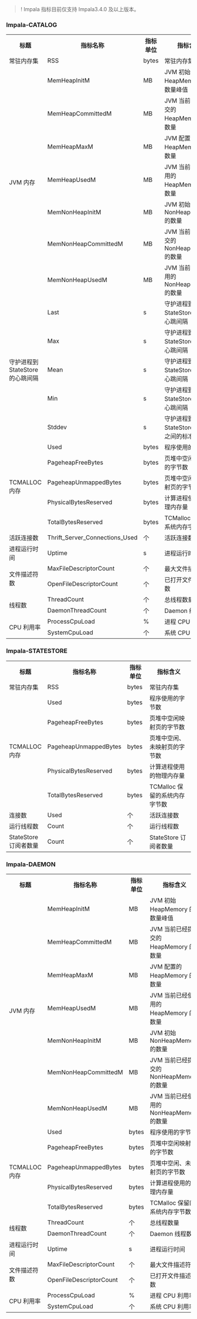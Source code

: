 >! Impala 指标目前仅支持 Impala3.4.0 及以上版本。
### Impala-CATALOG
<table>
<tr>
<th width=20%>标题 </th>
<th width=20%>指标名称</th>
<th width=15%>指标单位</th>
<th width=45%>指标含义 </th>
</tr><tr>
<td >常驻内存集</td>
<td >RSS</td>
<td >bytes</td>
<td >常驻内存集</td>
</tr><tr>
<td rowspan=7>JVM 内存</td>
<td >MemHeapInitM</td>
<td >MB</td>
<td >JVM 初始 HeapMemory 的数量峰值</td>
</tr><tr>
<td >MemHeapCommittedM</td>
<td >MB</td>
<td >JVM 当前已经提交的 HeapMemory 的数量</td>
</tr><tr>
<td >MemHeapMaxM</td>
<td >MB</td>
<td >JVM 配置的 HeapMemory 的数量</td>
</tr><tr>
<td >MemHeapUsedM</td>
<td >MB</td>
<td >JVM 当前已经使用的 HeapMemory 的数量</td>
</tr><tr>
<td >MemNonHeapInitM</td>
<td >MB</td>
<td >JVM 初始 NonHeapMemory的数量</td>
</tr><tr>
<td >MemNonHeapCommittedM</td>
<td >MB</td>
<td >JVM 当前已经提交的 NonHeapMemory 的数量</td>
</tr><tr>
<td >MemNonHeapUsedM</td>
<td >MB</td>
<td >JVM 当前已经使用的 NonHeapMemory 的数量</td>
</tr><tr>
<td rowspan=5>守护进程到 StateStore 的心跳间隔</td>
<td >Last</td>
<td >s</td>
<td >守护进程到 StateStore 的最近心跳间隔</td>
</tr><tr>
<td >Max</td>
<td >s</td>
<td >守护进程到 StateStore 的最大心跳间隔</td>
</tr><tr>
<td >Mean</td>
<td >s</td>
<td >守护进程到 StateStore 的平均心跳间隔</td>
</tr><tr>
<td >Min</td>
<td >s</td>
<td >守护进程到 StateStore 的最小心跳间隔</td>
</tr><tr>
<td >Stddev</td>
<td >s</td>
<td >守护进程到 StateStore 的心跳之间的标准偏差</td>
</tr><tr>
<td rowspan=5>TCMALLOC 内存</td>
<td >Used</td>
<td >bytes</td>
<td >程序使用的字节数</td>
</tr><tr>
<td >PageheapFreeBytes</td>
<td >bytes</td>
<td >页堆中空闲映射页的字节数</td>
</tr><tr>
<td >PageheapUnmappedBytes</td>
<td >bytes</td>
<td >页堆中空闲、未映射页的字节数</td>
</tr><tr>
<td >PhysicalBytesReserved</td>
<td >bytes</td>
<td >计算进程使用的物理内存量</td>
</tr><tr>
<td >TotalBytesReserved</td>
<td >bytes</td>
<td >TCMalloc 保留的系统内存字节数</td>
</tr><tr>
<td >活跃连接数</td>
<td >Thrift_Server_Connections_Used</td>
<td >个</td>
<td >活跃连接数</td>
</tr><tr>
<td >进程运行时间</td>
<td >Uptime</td>
<td >s</td>
<td >进程运行时间</td>
</tr><tr>
<td rowspan=2>文件描述符数</td>
<td >MaxFileDescriptorCount</td>
<td >个</td>
<td >最大文件描述符数</td>
</tr><tr>
<td >OpenFileDescriptorCount</td>
<td >个</td>
<td >已打开文件描述符数</td>
</tr><tr>
<td rowspan=2>线程数</td>
<td >ThreadCount</td>
<td >个</td>
<td >总线程数量</td>
</tr><tr>
<td >DaemonThreadCount</td>
<td >个</td>
<td >Daemon 线程数</td>
</tr><tr>
<td rowspan=2>CPU 利用率</td>
<td >ProcessCpuLoad</td>
<td >%</td>
<td >进程 CPU 利用率</td>
</tr><tr>
<td >SystemCpuLoad</td>
<td >个</td>
<td >系统 CPU 利用率</td>
</tr></table>

### Impala-STATESTORE
<table>
<tr>
<th width=20%>标题 </th>
<th width=20%>指标名称</th>
<th width=15%>指标单位</th>
<th width=45%>指标含义 </th>
</tr><tr>
<td >常驻内存集</td>
<td >RSS</td>
<td >bytes</td>
<td >常驻内存集</td>
</tr><tr>
<td rowspan=5>TCMALLOC 内存</td>
<td >Used</td>
<td >bytes</td>
<td >程序使用的字节数</td>
</tr><tr>
<td >PageheapFreeBytes</td>
<td >bytes</td>
<td >页堆中空闲映射页的字节数</td>
</tr><tr>
<td >PageheapUnmappedBytes</td>
<td >bytes</td>
<td >页堆中空闲、未映射页的字节数</td>
</tr><tr>
<td >PhysicalBytesReserved</td>
<td >bytes</td>
<td >计算进程使用的物理内存量</td>
</tr><tr>
<td >TotalBytesReserved</td>
<td >bytes</td>
<td >TCMalloc 保留的系统内存字节数</td>
</tr><tr>
<td >连接数</td>
<td >Used</td>
<td >个</td>
<td >活跃连接数</td>
</tr><tr>
<td >运行线程数</td>
<td >Count</td>
<td >个</td>
<td >运行线程数</td>
</tr><tr>
<td >StateStore 订阅者数量</td>
<td >Count</td>
<td >个</td>
<td >StateStore 订阅者数量</td>
</tr></table>

### Impala-DAEMON
<table>
<tr>
<th width=20%>标题 </th>
<th width=20%>指标名称</th>
<th width=15%>指标单位</th>
<th width=45%>指标含义 </th>
</tr><tr>
<td rowspan=7>JVM 内存</td>
<td >MemHeapInitM</td>
<td >MB</td>
<td >JVM 初始 HeapMemory 的数量峰值</td>
</tr><tr>
<td >MemHeapCommittedM</td>
<td >MB</td>
<td >JVM 当前已经提交的 HeapMemory 的数量</td>
</tr><tr>
<td >MemHeapMaxM</td>
<td >MB</td>
<td >JVM 配置的 HeapMemory 的数量</td>
</tr><tr>
<td >MemHeapUsedM</td>
<td >MB</td>
<td >JVM 当前已经使用的 HeapMemory 的数量</td>
</tr><tr>
<td >MemNonHeapInitM</td>
<td >MB</td>
<td >JVM 初始 NonHeapMemory的数量</td>
</tr><tr>
<td >MemNonHeapCommittedM</td>
<td >MB</td>
<td >JVM 当前已经提交的 NonHeapMemory 的数量</td>
</tr><tr>
<td >MemNonHeapUsedM</td>
<td >MB</td>
<td >JVM 当前已经使用的 NonHeapMemory 的数量</td>
</tr><tr>
<td rowspan=5>TCMALLOC 内存</td>
<td >Used</td>
<td >bytes</td>
<td >程序使用的字节数</td>
</tr><tr>
<td >PageheapFreeBytes</td>
<td >bytes</td>
<td >页堆中空闲映射页的字节数</td>
</tr><tr>
<td >PageheapUnmappedBytes</td>
<td >bytes</td>
<td >页堆中空闲、未映射页的字节数</td>
</tr><tr>
<td >PhysicalBytesReserved</td>
<td >bytes</td>
<td >计算进程使用的物理内存量</td>
</tr><tr>
<td >TotalBytesReserved</td>
<td >bytes</td>
<td >TCMalloc 保留的系统内存字节数</td>
</tr><tr>
<td rowspan=2>线程数</td>
<td >ThreadCount</td>
<td >个</td>
<td >总线程数量</td>
</tr><tr>
<td >DaemonThreadCount</td>
<td >个</td>
<td >Daemon 线程数</td>
</tr><tr>
<td >进程运行时间</td>
<td >Uptime</td>
<td >s</td>
<td >进程运行时间</td>
</tr><tr>
<td rowspan=2>文件描述符数</td>
<td >MaxFileDescriptorCount</td>
<td >个</td>
<td >最大文件描述符数</td>
</tr><tr>
<td >OpenFileDescriptorCount</td>
<td >个</td>
<td >已打开文件描述符数</td>
</tr><tr>
<td rowspan=2>CPU 利用率</td>
<td >ProcessCpuLoad</td>
<td >%</td>
<td >进程 CPU 利用率</td>
</tr><tr>
<td >SystemCpuLoad</td>
<td >个</td>
<td >系统 CPU 利用率</td>
</tr>
</table>
